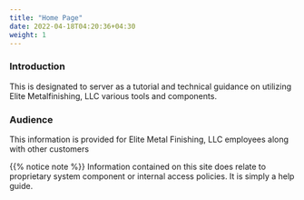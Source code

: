 ```yaml
---
title: "Home Page"
date: 2022-04-18T04:20:36+04:30
weight: 1
---
```


### Introduction

This is designated to server as a tutorial and technical guidance on utilizing 
Elite Metalfinishing, LLC various tools and components.


### Audience
This information is provided for Elite Metal Finishing, LLC employees along 
with other customers

{{% notice note %}}
Information contained on this site does relate to proprietary system component or internal access policies. It is simply a help guide.